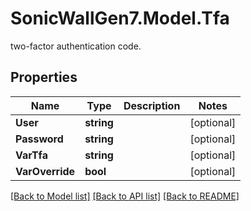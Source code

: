 # SonicWallGen7.Model.Tfa
two-factor authentication code.

## Properties

Name | Type | Description | Notes
------------ | ------------- | ------------- | -------------
**User** | **string** |  | [optional] 
**Password** | **string** |  | [optional] 
**VarTfa** | **string** |  | [optional] 
**VarOverride** | **bool** |  | [optional] 

[[Back to Model list]](../README.md#documentation-for-models) [[Back to API list]](../README.md#documentation-for-api-endpoints) [[Back to README]](../README.md)

